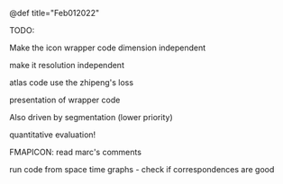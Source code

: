 
@def title="Feb012022"

TODO:

Make the icon wrapper code dimension independent

make it resolution independent

atlas code use the zhipeng's loss

presentation of wrapper code

Also driven by segmentation (lower priority)

quantitative evaluation!

FMAPICON:
read marc's comments

run code from space time graphs - check if correspondences are good


